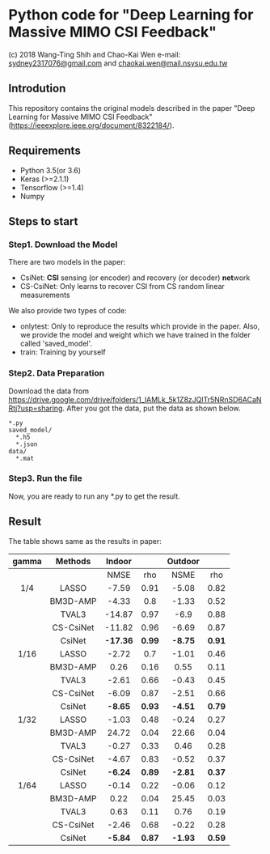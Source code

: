 # Python code for "Deep Learning for Massive MIMO CSI Feedback"
(c) 2018 Wang-Ting Shih and Chao-Kai Wen e-mail: sydney2317076@gmail.com and chaokai.wen@mail.nsysu.edu.tw

## Introdution
This repository contains the original models described in the paper "Deep Learning for Massive MIMO CSI Feedback" (https://ieeexplore.ieee.org/document/8322184/).


## Requirements
- Python 3.5(or 3.6)
- Keras (>=2.1.1)
- Tensorflow (>=1.4)
- Numpy

## Steps to start

### Step1. Download the Model
There are two models in the paper:
- CsiNet: **CSI** sensing (or encoder) and recovery (or decoder) **net**work
- CS-CsiNet: Only learns to recover CSI from CS random linear measurements

We also provide two types of code:
- onlytest: Only to reproduce the results which provide in the paper. Also, we provide the model and weight which we have trained in the folder called 'saved_model'.
- train: Training by yourself

### Step2. Data Preparation
Download the data from https://drive.google.com/drive/folders/1_lAMLk_5k1Z8zJQlTr5NRnSD6ACaNRtj?usp=sharing. After you got the data, put the data as shown below.
```
*.py
saved_model/
  *.h5
  *.json
data/
  *.mat
```

### Step3. Run the file
Now, you are ready to run any *.py to get the result.

## Result
The table shows same as the results in paper:

|   gamma  |  Methods  | Indoor |            | Outdoor |        |
|:--------:|:---------:|:------:|:----------:|:-------:|:------:|
|          |           |  NMSE  |     rho    |   NSME  |   rho  |
|    1/4   | LASSO     |  -7.59 |    0.91    |  -5.08  |  0.82  |
|          | BM3D-AMP  |  -4.33 |     0.8    |  -1.33  |  0.52  |
|          | TVAL3     | -14.87 |    0.97    |   -6.9  |  0.88  |
|          | CS-CsiNet | -11.82 |    0.96    |  -6.69  |  0.87  |
|          | CsiNet    | **-17.36** |   **0.99**   |  **-8.75**  |  **0.91**  |
|   1/16   | LASSO     |  -2.72 |     0.7    |  -1.01  |  0.46  |
|          | BM3D-AMP  |  0.26  |    0.16    |   0.55  |  0.11  |
|          | TVAL3     |  -2.61 |    0.66    |  -0.43  |  0.45  |
|          | CS-CsiNet |  -6.09 |    0.87    |  -2.51  |  0.66  |
|          | CsiNet    |  **-8.65** |    **0.93**    |  **-4.51**  |  **0.79**  |
|   1/32   | LASSO     |  -1.03 |    0.48    |  -0.24  |  0.27  |
|          | BM3D-AMP  |  24.72 |    0.04    |  22.66  |  0.04  |
|          | TVAL3     |  -0.27 |    0.33    |   0.46  |  0.28  |
|          | CS-CsiNet |  -4.67 |    0.83    |  -0.52  |  0.37  |
|          | CsiNet    |  **-6.24** |    **0.89**    |  **-2.81**  |  **0.37**  |
|   1/64   | LASSO     |  -0.14 |    0.22    |  -0.06  |  0.12  |
|          | BM3D-AMP  |  0.22  |    0.04    |  25.45  |  0.03  |
|          | TVAL3     |  0.63  |    0.11    |   0.76  |  0.19  |
|          | CS-CsiNet |  -2.46 |    0.68    |  -0.22  |  0.28  |
|          | CsiNet    |  **-5.84** |    **0.87**    |  **-1.93**  |  **0.59**  |
